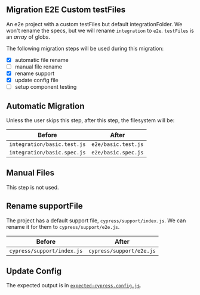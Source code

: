 ## Migration E2E Custom testFiles

An e2e project with a custom testFiles but default integrationFolder. We won't rename the specs, but we will rename `integration` to `e2e`. `testFiles` is an *array* of globs.

The following migration steps will be used during this migration:

- [x] automatic file rename
- [ ] manual file rename
- [x] rename support
- [x] update config file
- [ ] setup component testing

## Automatic Migration

Unless the user skips this step, after this step, the filesystem will be:

| Before | After|
|---|---|
| `integration/basic.test.js` | `e2e/basic.test.js` |
| `integration/basic.spec.js` | `e2e/basic.spec.js` |

## Manual Files

This step is not used.

## Rename supportFile

The project has a default support file, `cypress/support/index.js`. We can rename it for them to `cypress/support/e2e.js`.

| Before | After|
|---|---|
| `cypress/support/index.js` | `cypress/support/e2e.js` |

## Update Config

The expected output is in [`expected-cypress.config.js`](./expected-cypress.config.js).
